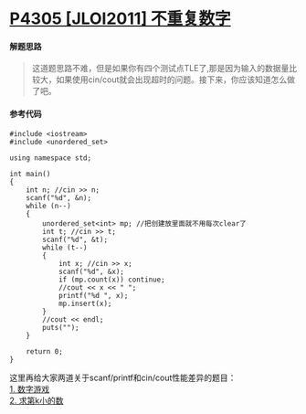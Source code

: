 # [P4305 [JLOI2011] 不重复数字](https://www.luogu.com.cn/problem/P4305)
#### 解题思路
>这道题思路不难，但是如果你有四个测试点TLE了,那是因为输入的数据量比较大，如果使用cin/cout就会出现超时的问题。接下来，你应该知道怎么做了吧。
#### 参考代码
```
#include <iostream>
#include <unordered_set>

using namespace std;

int main()
{
    int n; //cin >> n;
    scanf("%d", &n);
    while (n--)
    {
        unordered_set<int> mp; //把创建放里面就不用每次clear了
        int t; //cin >> t;
        scanf("%d", &t);
        while (t--)
        {
            int x; //cin >> x;
            scanf("%d", &x);
            if (mp.count(x)) continue;
            //cout << x << " ";
            printf("%d ", x);
            mp.insert(x);
        }
        //cout << endl;
        puts("");
    }

    return 0;
}
```
这里再给大家两道关于scanf/printf和cin/cout性能差异的题目：  
[1. 数字游戏](https://ac.nowcoder.com/acm/problem/227585)  
[2. 求第k小的数](https://www.luogu.com.cn/problem/P1923)
